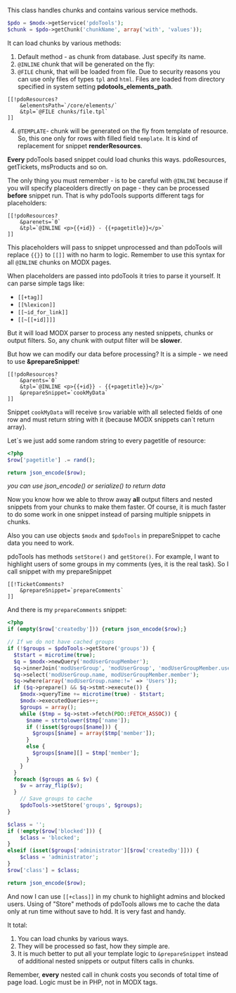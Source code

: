 This class handles chunks and contains various service methods.

```php
$pdo = $modx->getService('pdoTools');
$chunk = $pdo->getChunk('chunkName', array('with', 'values'));
```

It can load chunks by various methods:

1. Default method - as chunk from database. Just specify its name.
2. `@INLINE` chunk that will be generated on the fly:
3. `@FILE` chunk, that will be loaded from file. Due to security reasons you can use only files of types `tpl` and `html`. Files are loaded from directory specified in system setting **pdotools_elements_path**.

  ```modx
  [[!pdoResources?
      &elementsPath=`/core/elements/`
      &tpl=`@FILE chunks/file.tpl`
  ]]
  ```

4. `@TEMPLATE`- chunk will be generated on the fly from template of resource. So, this one only for rows with filled field `template`. It is kind of replacement for snippet **renderResources**.

**Every** pdoTools based snippet could load chunks this ways. pdoResources, getTickets, msProducts and so on.

The only thing you must remember - is to be careful with `@INLINE` because if you will specify placeolders directly on page - they can be processed **before** snippet run. That is why pdoTools supports different tags for placeholders:

```modx
[[!pdoResources?
    &parenets=`0`
    &tpl=`@INLINE <p>{{+id}} - {{+pagetitle}}</p>`
]]
```

This placeholders will pass to snippet unprocessed and than pdoTools will replace `{{}}` to `[[]]` with no harm to logic. Remember to use this syntax for all `@INLINE` chunks on MODX pages.

When placeholders are passed into pdoTools it tries to parse it yourself. It can parse simple tags like:

* `[[+tag]]`
* `[[%lexicon]]`
* `[[~id_for_link]]`
* `[[~[[+id]]]]`

But it will load MODX parser to process any nested snippets, chunks or output filters. So, any chunk with output filter will be **slower**.

But how we can modify our data before processing? It is a simple - we need to use **&prepareSnippet**!

```modx
[[!pdoResources?
    &parents=`0`
    &tpl=`@INLINE <p>{{+id}} - {{+pagetitle}}</p>`
    &prepareSnippet=`cookMyData`
]]
```

Snippet `cookMyData` will receive `$row` variable with all selected fields of one row and must return string with it (because MODX snippets can`t return array).

Let`s we just add some random string to every pagetitle of resource:

```php
<?php
$row['pagetitle'] .= rand();

return json_encode($row);
```

*you can use json_encode() or serialize() to return data*

Now you know how we able to throw away **all** output filters and nested snippets from your chunks to make them faster.
Of course, it is much faster to do some work in one snippet instead of parsing multiple snippets in chunks.

Also you can use objects `$modx` and `$pdoTools` in prepareSnippet to cache data you need to work.

pdoTools has methods `setStore()` and `getStore()`. For example, I want to highlight users of some groups in my comments (yes, it is the real task). So I call snippet with my prepareSnippet

```modx
[[!TicketComments?
    &prepareSnippet=`prepareComments`
]]
```

And there is my `prepareComments` snippet:

```php
<?php
if (empty($row['createdby'])) {return json_encode($row);}

// If we do not have cached groups
if (!$groups = $pdoTools->getStore('groups')) {
  $tstart = microtime(true);
  $q = $modx->newQuery('modUserGroupMember');
  $q->innerJoin('modUserGroup', 'modUserGroup', 'modUserGroupMember.user_group = modUserGroup.id');
  $q->select('modUserGroup.name, modUserGroupMember.member');
  $q->where(array('modUserGroup.name:!=' => 'Users'));
  if ($q->prepare() && $q->stmt->execute()) {
    $modx->queryTime += microtime(true) - $tstart;
    $modx->executedQueries++;
    $groups = array();
    while ($tmp = $q->stmt->fetch(PDO::FETCH_ASSOC)) {
      $name = strtolower($tmp['name']);
      if (!isset($groups[$name])) {
        $groups[$name] = array($tmp['member']);
      }
      else {
        $groups[$name][] = $tmp['member'];
      }
    }
  }
  foreach ($groups as & $v) {
    $v = array_flip($v);
  }
	// Save groups to cache
	$pdoTools->setStore('groups', $groups);
}

$class = '';
if (!empty($row['blocked'])) {
	$class = 'blocked';
}
elseif (isset($groups['administrator'][$row['createdby']])) {
	$class = 'administrator';
}
$row['class'] = $class;

return json_encode($row);
```

And now I can use `[[+class]]` in my chunk to highlight admins and blocked users. Using of "Store" methods of pdoTools allows me to cache the data only at run time without save to hdd. It is very fast and handy.

It total:

1. You can load chunks by various ways.
2. They will be processed so fast, how they simple are.
3. It is much better to put all your template logic to `&prepareSnippet` instead of additional nested snippets or output filters calls in chunks.

Remember, **every** nested call in chunk costs you seconds of total time of page load. Logic must be in PHP, not in MODX tags.
